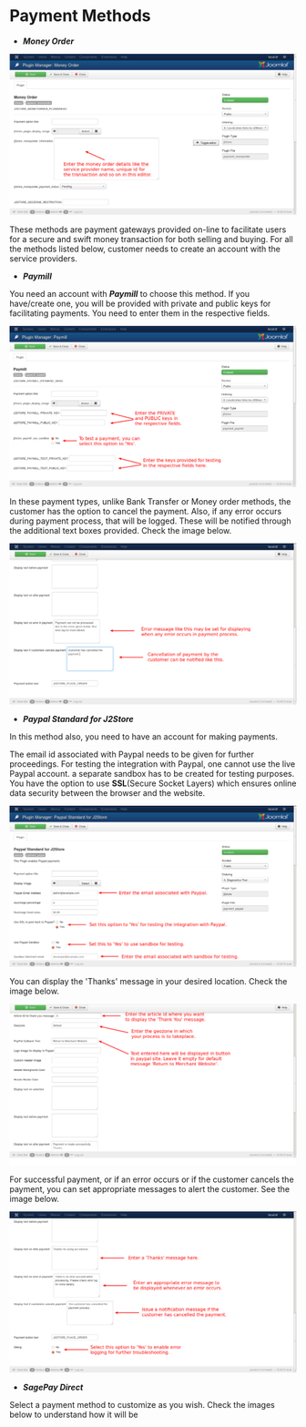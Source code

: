 # Payment Methods



* ***Money Order***


![Pay MO](paymethod_mo.png)

These methods are payment gateways provided on-line to facilitate users for a secure and swift money transaction for both selling and buying. For all the methods listed below, customer needs to create an account with the service providers.

* ***Paymill***

You need an account with ***Paymill*** to choose this method. If you have/create one, you will be provided with private and public keys for facilitating payments. You need to enter them in the respective fields.

![Paymill 1](pay_paymill1.png)

In these payment types, unlike Bank Transfer or Money order methods, the customer has the option to cancel the payment. Also, if any error occurs during payment process, that will be logged. These will be notified through the additional text boxes provided. Check the image below.

![Paymill 2](pay_paymill2.png)

* ***Paypal Standard for J2Store***
 
In this method also, you need to have an account for making payments.

The email id associated with Paypal needs to be given for further proceedings. For testing the integration with Paypal, one cannot use the live Paypal account. a separate sandbox has to be created for testing purposes.
You have the option to use **SSL**(Secure Socket Layers) which ensures online data security between the browser and the website.

![Paypal 1](pay_paypal1.png)

You can display the 'Thanks' message in your desired location. Check the image below.

![Paypal 2](pay_paypal2.png)

For successful payment, or if an error occurs or if the customer cancels the payment, you can set appropriate messages to alert the customer. See the image below.

![Paypal 3](pay_paypal3.png)

* ***SagePay Direct***



Select a payment method to customize as you wish. Check the images below to understand how it will be

